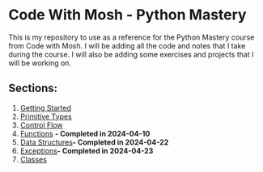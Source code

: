 # Code With Mosh - Python Mastery
This is my repository to use as a reference for the Python Mastery course from Code with Mosh. I will be adding all the code and notes that I take during the course. I will also be adding some exercises and projects that I will be working on.

## Sections:
1. [Getting Started](https://github.com/joaomadeira1208/PythonCourses/tree/main/Python_Mastery/1.Getting_Started "Getting Started")
2. [Primitive Types](https://github.com/joaomadeira1208/PythonCourses/tree/main/Python_Mastery/2.Primitive_Types "Getting Started")
3. [Control Flow](https://github.com/joaomadeira1208/PythonCourses/tree/main/Python_Mastery/3.Control_Flow "Primitive Types")
4. [Functions](https://github.com/joaomadeira1208/PythonCourses/tree/main/Python_Mastery/4.Functions) **- Completed in 2024-04-10**
5. [Data Structures](https://github.com/joaomadeira1208/PythonCourses/tree/main/Python_Mastery/5.Data_Structures "Data Structures")**- Completed in 2024-04-22**
6. [Exceptions](https://github.com/joaomadeira1208/PythonCourses/tree/main/Python_Mastery/6.Exceptions "Exceptions")**- Completed in 2024-04-23**
7. [Classes](https://github.com/joaomadeira1208/PythonCourses/tree/main/Python_Mastery/7.Classes "Classes")
